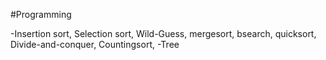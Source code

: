#Programming

-Insertion sort, Selection sort, Wild-Guess, mergesort, bsearch, quicksort, Divide-and-conquer, Countingsort, 
-Tree
